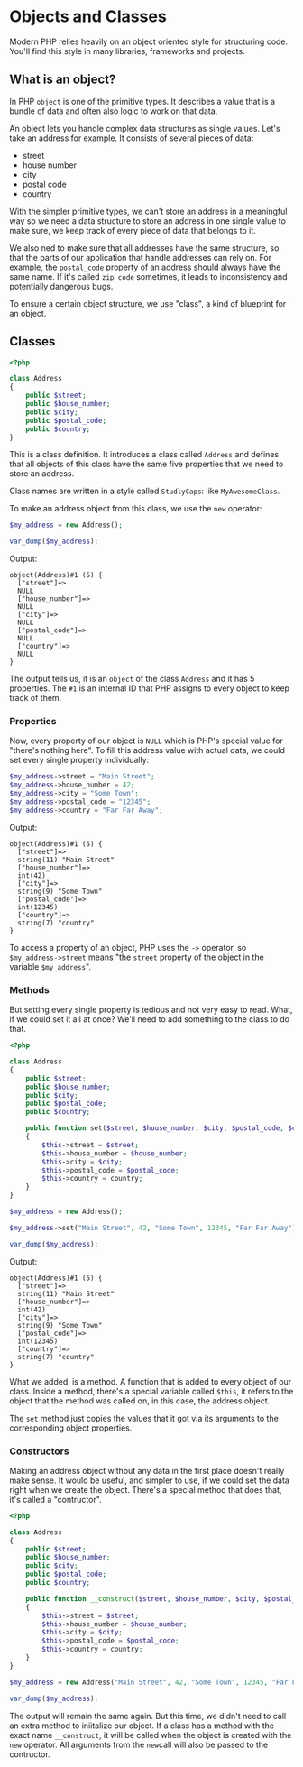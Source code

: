 # Objects and Classes

Modern PHP relies heavily on an object oriented style for structuring code. You'll find
this style in many libraries, frameworks and projects.

## What is an object?

In PHP `object` is one of the primitive types. It describes a value that is a bundle of data
and often also logic to work on that data.

An object lets you handle complex data structures as single values. Let's take an address for example.
It consists of several pieces of data:

* street
* house number
* city
* postal code
* country

With the simpler primitive types, we can't store an address in a meaningful way so we need a
data structure to store an address in one single value to make sure, we keep track of every piece of data that belongs to it.

We also ned to make sure that all addresses have the same structure, so that the parts of our application that handle addresses
can rely on. For example, the `postal_code` property of an address should always have the same name. If it's called `zip_code`
sometimes, it leads to inconsistency and potentially dangerous bugs.

To ensure a certain object structure, we use "class", a kind of blueprint for an object.

## Classes

```php
<?php

class Address
{
    public $street;
    public $house_number;
    public $city;
    public $postal_code;
    public $country;
}
```

This is a class definition. It introduces a class called `Address` and defines that all objects of this class have
the same five properties that we need to store an address.

Class names are written in a style called `StudlyCaps`: like `MyAwesomeClass`.

To make an address object from this class, we use the `new` operator:

```php
$my_address = new Address();

var_dump($my_address);
```

Output:

```
object(Address)#1 (5) {
  ["street"]=>
  NULL
  ["house_number"]=>
  NULL
  ["city"]=>
  NULL
  ["postal_code"]=>
  NULL
  ["country"]=>
  NULL
}
```

The output tells us, it is an `object` of the class `Address` and it has 5 properties. The `#1`
is an internal ID that PHP assigns to every object to keep track of them.

### Properties

Now, every property of our object is `NULL` which is PHP's special value for "there's nothing here". To fill this address value with actual data, we could set every single property individually:

```php
$my_address->street = "Main Street";
$my_address->house_number = 42;
$my_address->city = "Some Town";
$my_address->postal_code = "12345";
$my_address->country = "Far Far Away";
```

Output:

```
object(Address)#1 (5) {
  ["street"]=>
  string(11) "Main Street"
  ["house_number"]=>
  int(42)
  ["city"]=>
  string(9) "Some Town"
  ["postal_code"]=>
  int(12345)
  ["country"]=>
  string(7) "country"
}
```

To access a property of an object, PHP uses the `->` operator, so `$my_address->street` means "the `street` property of the object in the variable `$my_address`". 

### Methods

But setting every single property is tedious and not very easy to read. What, if we could set it all at once? We'll need to add something to the class to do that.

```php
<?php

class Address
{
    public $street;
    public $house_number;
    public $city;
    public $postal_code;
    public $country;

    public function set($street, $house_number, $city, $postal_code, $country)
    {
        $this->street = $street;
        $this->house_number = $house_number;
        $this->city = $city;
        $this->postal_code = $postal_code;
        $this->country = country;
    }
}

$my_address = new Address();

$my_address->set("Main Street", 42, "Some Town", 12345, "Far Far Away");

var_dump($my_address);
```

Output:

```
object(Address)#1 (5) {
  ["street"]=>
  string(11) "Main Street"
  ["house_number"]=>
  int(42)
  ["city"]=>
  string(9) "Some Town"
  ["postal_code"]=>
  int(12345)
  ["country"]=>
  string(7) "country"
}
```

What we added, is a method. A function that is added to every object of our class. Inside a method, there's a special variable called `$this`, it refers to the object that the method was called on, in this case, the address object.

The `set` method just copies the values that it got via its arguments to the corresponding object properties.

### Constructors

Making an address object without any data in the first place doesn't really make sense. It would be useful, and simpler to use, if we could set the data right when we create the object. There's a special method that does that, it's called a "contructor".

```php
<?php

class Address
{
    public $street;
    public $house_number;
    public $city;
    public $postal_code;
    public $country;

    public function __construct($street, $house_number, $city, $postal_code, $country)
    {
        $this->street = $street;
        $this->house_number = $house_number;
        $this->city = $city;
        $this->postal_code = $postal_code;
        $this->country = country;
    }
}

$my_address = new Address("Main Street", 42, "Some Town", 12345, "Far Far Away");

var_dump($my_address);
```

The output will remain the same again. But this time, we didn't need to call an extra method to iniitalize our object. If a class has a method with the exact name `__construct`, it will be called when the object is created with the `new` operator. All arguments from the `new`call will also be passed to the contructor.
